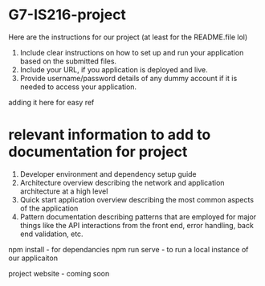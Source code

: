 # G7-IS216-project

Here are the instructions for our project (at least for the README.file lol)<br>

1. Include clear instructions on how to set up and run your application based on the submitted files.<br>
2. Include your URL, if you application is deployed and live.<br>
3. Provide username/password details of any dummy account if it is needed to access your application.<br>

adding it here for easy ref

# relevant information to add to documentation for project

1. Developer environment and dependency setup guide 
2. Architecture overview describing the network and application architecture at a high level
3. Quick start application overview describing the most common aspects of the application
4. Pattern documentation describing patterns that are employed for major things like the API interactions from the front end, error handling, back end validation, etc.

npm install - for dependancies 
npm run serve - to run a local instance of our applicaiton 

project website - coming soon
   


